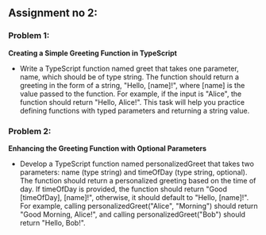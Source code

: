 ## Assignment no 2:

### Problem 1:

**Creating a Simple Greeting Function in TypeScript**

- Write a TypeScript function named greet that takes one parameter, name, which should be of type string. The function should return a greeting in the form of a string, "Hello, [name]!", where [name] is the value passed to the function. For example, if the input is "Alice", the function should return "Hello, Alice!". This task will help you practice defining functions with typed parameters and returning a string value.

### Problem 2:

**Enhancing the Greeting Function with Optional Parameters**

- Develop a TypeScript function named personalizedGreet that takes two parameters: name (type string) and timeOfDay (type string, optional). The function should return a personalized greeting based on the time of day. If timeOfDay is provided, the function should return "Good [timeOfDay], [name]!", otherwise, it should default to "Hello, [name]!". For example, calling personalizedGreet("Alice", "Morning") should return "Good Morning, Alice!", and calling personalizedGreet("Bob") should return "Hello, Bob!".